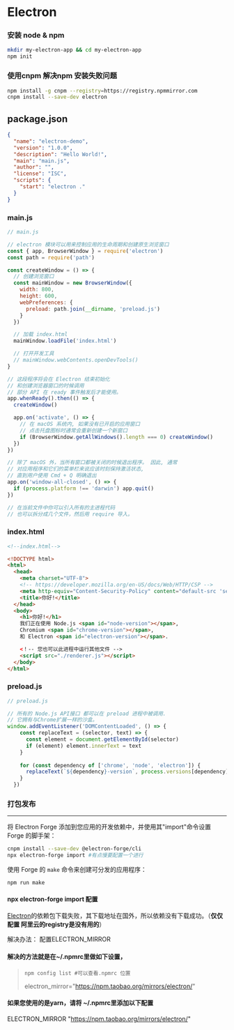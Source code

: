 
# Electron


### 安装 node &  npm 


```sh
mkdir my-electron-app && cd my-electron-app
npm init
```

### 使用cnpm 解决npm 安装失败问题


```sh
npm install -g cnpm --registry=https://registry.npmmirror.com
cnpm install --save-dev electron
```


## package.json

```json
{
  "name": "electron-demo",
  "version": "1.0.0",
  "description": "Hello World!",
  "main": "main.js",
  "author": "",
  "license": "ISC",
  "scripts": {
    "start": "electron ."
  }
}
```



###  main.js

```js
// main.js

// electron 模块可以用来控制应用的生命周期和创建原生浏览窗口
const { app, BrowserWindow } = require('electron')
const path = require('path')

const createWindow = () => {
  // 创建浏览窗口
  const mainWindow = new BrowserWindow({
    width: 800,
    height: 600,
    webPreferences: {
      preload: path.join(__dirname, 'preload.js')
    }
  })

  // 加载 index.html
  mainWindow.loadFile('index.html')

  // 打开开发工具
  // mainWindow.webContents.openDevTools()
}

// 这段程序将会在 Electron 结束初始化
// 和创建浏览器窗口的时候调用
// 部分 API 在 ready 事件触发后才能使用。
app.whenReady().then(() => {
  createWindow()

  app.on('activate', () => {
    // 在 macOS 系统内, 如果没有已开启的应用窗口
    // 点击托盘图标时通常会重新创建一个新窗口
    if (BrowserWindow.getAllWindows().length === 0) createWindow()
  })
})

// 除了 macOS 外，当所有窗口都被关闭的时候退出程序。 因此, 通常
// 对应用程序和它们的菜单栏来说应该时刻保持激活状态, 
// 直到用户使用 Cmd + Q 明确退出
app.on('window-all-closed', () => {
  if (process.platform !== 'darwin') app.quit()
})

// 在当前文件中你可以引入所有的主进程代码
// 也可以拆分成几个文件，然后用 require 导入。
```



### index.html

```html
<!--index.html-->

<!DOCTYPE html>
<html>
  <head>
    <meta charset="UTF-8">
    <!-- https://developer.mozilla.org/en-US/docs/Web/HTTP/CSP -->
    <meta http-equiv="Content-Security-Policy" content="default-src 'self'; script-src 'self'">
    <title>你好!</title>
  </head>
  <body>
    <h1>你好!</h1>
    我们正在使用 Node.js <span id="node-version"></span>,
    Chromium <span id="chrome-version"></span>,
    和 Electron <span id="electron-version"></span>.

    <！-- 您也可以此进程中运行其他文件 -->
    <script src="./renderer.js"></script>
  </body>
</html>
```

### preload.js

```js
// preload.js

// 所有的 Node.js API接口 都可以在 preload 进程中被调用.
// 它拥有与Chrome扩展一样的沙盒。
window.addEventListener('DOMContentLoaded', () => {
    const replaceText = (selector, text) => {
      const element = document.getElementById(selector)
      if (element) element.innerText = text
    }
  
    for (const dependency of ['chrome', 'node', 'electron']) {
      replaceText(`${dependency}-version`, process.versions[dependency])
    }
  })
```


### 打包发布

-----


将 Electron Forge 添加到您应用的开发依赖中，并使用其"import"命令设置 Forge 的脚手架：

```sh
cnpm install --save-dev @electron-forge/cli
npx electron-forge import #有点慢要配置一个进行
```

使用 Forge 的 `make` 命令来创建可分发的应用程序：

```
npm run make
```



####  npx electron-forge import 配置

[Electron](https://so.csdn.net/so/search?q=Electron&spm=1001.2101.3001.7020)的依赖包下载失败，其下载地址在国外，所以依赖没有下载成功。（**仅仅配置 阿里云的registry是没有用的**）

解决办法：
配置ELECTRON_MIRROR

#### 解决的方法就是在~/.npmrc里做如下设置，

> ```
> npm config list #可以查看.npmrc 位置
> ```
>
> electron_mirror="https://npm.taobao.org/mirrors/electron/"

#### 如果您使用的是yarn，请将 ~/.npmrc里添加以下配置

ELECTRON_MIRROR "https://npm.taobao.org/mirrors/electron/"